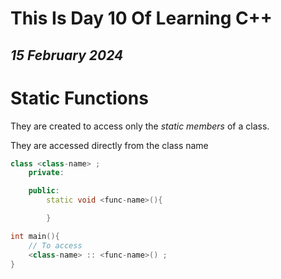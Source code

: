 # This Is Day 10 Of Learning C++
## *15 February 2024*

# Static Functions
They are created to access only the *static members* of a class.

They are accessed directly from the class name
```cpp
class <class-name> ;
    private:

    public:
        static void <func-name>(){

        }

int main(){
    // To access
    <class-name> :: <func-name>() ;
}
```